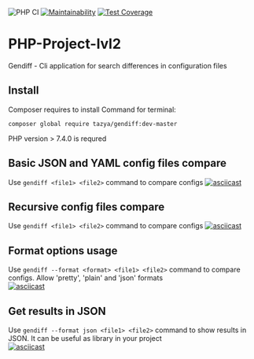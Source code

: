![PHP CI](https://github.com/Tazya/php-project-lvl2/workflows/PHP%20CI/badge.svg)
[![Maintainability](https://api.codeclimate.com/v1/badges/2def5b0fdbc268810a5f/maintainability)](https://codeclimate.com/github/Tazya/php-project-lvl2/maintainability)
[![Test Coverage](https://api.codeclimate.com/v1/badges/2def5b0fdbc268810a5f/test_coverage)](https://codeclimate.com/github/Tazya/php-project-lvl2/test_coverage)

# PHP-Project-lvl2
Gendiff - Cli application for search differences in configuration files  

## Install
Composer requires to install
Command for terminal:  
```
composer global require tazya/gendiff:dev-master
```  
PHP version > 7.4.0 is requred   

## Basic JSON and YAML config files compare
Use ```gendiff <file1> <file2>``` command to compare configs
[![asciicast](https://asciinema.org/a/325467.svg)](https://asciinema.org/a/325467)

## Recursive config files compare
Use ```gendiff <file1> <file2>``` command to compare configs
[![asciicast](https://asciinema.org/a/325468.svg)](https://asciinema.org/a/325468)

## Format options usage
Use ```gendiff --format <format> <file1> <file2>``` command to compare configs. Allow 'pretty', 'plain' and 'json' formats  
[![asciicast](https://asciinema.org/a/325822.svg)](https://asciinema.org/a/325822)

## Get results in JSON 
Use ```gendiff --format json <file1> <file2>``` command to show results in JSON. It can be useful as library in your project  
[![asciicast](https://asciinema.org/a/326352.svg)](https://asciinema.org/a/326352)